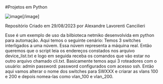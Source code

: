 #Projetos em Python

![image](https://github.com/alcancil/Projetos_em_Python/tree/main/automacao/netmiko/01/imagens/imagem01.png)[/image]

Repositório Criado em 29/08/2023 por Alexandre Lavorenti Cancilieri

Esse é um exemplo de uso da bilbioteca netmiko desenvolvida em python para automação. Aqui temos o seguinte cenário: Temos 3 switches interligados a uma núvem. Essa núvem representa a máquina real. Então queremos que o script leia os endereços constados nos arquivo device_list.txt e logo em seguida receba os comandos que vão estar no outro arquivo chamado cli.txt. Basicamente temos aqui 3 roteadores com o usuário: admin password: password configurados com acesso ssh. Então aqui vamos alterar o nome dos switches para SWXXX e criarar as vlans 100 e 200 e depois nomea-las como vlan_100 e vlan_200.
